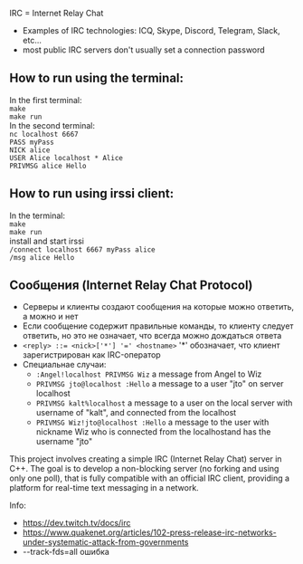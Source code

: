 IRC = Internet Relay Chat  
* Examples of IRC technologies: ICQ, Skype, Discord, Telegram, Slack, etc...
* most public IRC servers don't usually set a connection password 

## How to run using the terminal:
In the first terminal:  
`make`  
`make run`  
In the second terminal:   
`nc localhost 6667`  
`PASS myPass`  
`NICK alice`  
`USER Alice localhost * Alice`  
`PRIVMSG alice Hello`  

## How to run using irssi client:
In the terminal:  
`make`  
`make run`  
install and start irssi  
`/connect localhost 6667 myPass alice`  
`/msg alice Hello`  

## Сообщения (Internet Relay Chat Protocol)
* Серверы и клиенты создают сообщения на которые можно ответить, а можно и нет
* Если сообщение содержит правильные команды, то клиенту следует ответить, но это не означает, что всегда можно дождаться ответа
* `<reply> ::= <nick>['*'] '=' <hostname>` '*' обозначает, что клиент зарегистрирован как IRC-оператор
* Специальнае случаи:
  + `:Angel!localhost PRIVMSG Wiz`       a message from Angel to Wiz
  + `PRIVMSG jto@localhost :Hello`       a message to a user "jto" on server localhost
  + `PRIVMSG kalt%localhost`             a message to a user on the local server with username of "kalt", and connected from the localhost
  + `PRIVMSG Wiz!jto@localhost :Hello` a message to the user with nickname Wiz who is connected from the localhostand has the username "jto"

This project involves creating a simple IRC (Internet Relay Chat) server in C++. The goal is to develop a non-blocking server (no forking and using only one poll), that is fully compatible with an official IRC client, providing a platform for real-time text messaging in a network.
  
Info:  
* https://dev.twitch.tv/docs/irc
* https://www.quakenet.org/articles/102-press-release-irc-networks-under-systematic-attack-from-governments
* --track-fds=all ошибка
